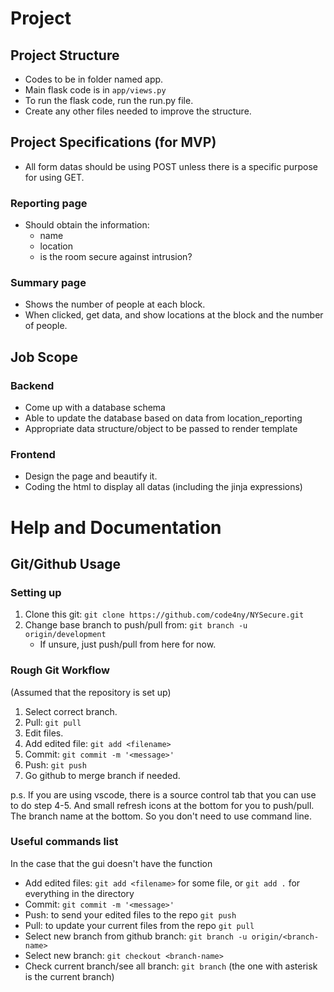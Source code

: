 # Project

## Project Structure

- Codes to be in folder named app.
- Main flask code is in `app/views.py`
- To run the flask code, run the run.py file.
- Create any other files needed to improve the structure.

## Project Specifications (for MVP)

- All form datas should be using POST unless there is a specific purpose for using GET.

### Reporting page

- Should obtain the information:
    + name
    + location
    + is the room secure against intrusion?

### Summary page

- Shows the number of people at each block. 
- When clicked, get data, and show locations at the block and the number of people.

## Job Scope

### Backend
- Come up with a database schema
- Able to update the database based on data from location_reporting
- Appropriate data structure/object to be passed to render template

### Frontend
- Design the page and beautify it.
- Coding the html to display all datas (including the jinja expressions)


# Help and Documentation

## Git/Github Usage

### Setting up

1. Clone this git: `git clone https://github.com/code4ny/NYSecure.git`
1. Change base branch to push/pull from: `git branch -u origin/development`
    - If unsure, just push/pull from here for now.


### Rough Git Workflow

(Assumed that the repository is set up)

1. Select correct branch.
1. Pull: `git pull`
1. Edit files.
1. Add edited file: `git add <filename>`
1. Commit: `git commit -m '<message>'`
1. Push: `git push`
1. Go github to merge branch if needed.

p.s. If you are using vscode, there is a source control tab that you can use to do step 4-5. And small refresh icons at the bottom for you to push/pull. The branch name at the bottom. So you don't need to use command line. 

### Useful commands list

In the case that the gui doesn't have the function

- Add edited files: `git add <filename>` for some file, or `git add .` for everything in the directory
- Commit: `git commit -m '<message>'`
- Push: to send your edited files to the repo `git push`
- Pull: to update your current files from the repo `git pull`
- Select new branch from github branch: `git branch -u origin/<branch-name>`
- Select new branch: `git checkout <branch-name>`
- Check current branch/see all branch: `git branch` (the one with asterisk is the current branch)
